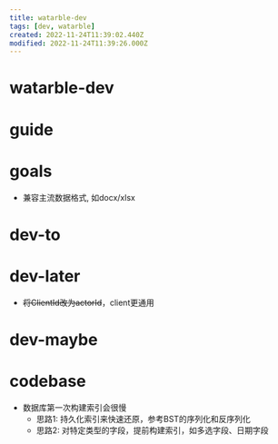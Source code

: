 ```yaml
---
title: watarble-dev
tags: [dev, watarble]
created: 2022-11-24T11:39:02.440Z
modified: 2022-11-24T11:39:26.000Z
---
```


# watarble-dev

# guide

# goals
- 兼容主流数据格式, 如docx/xlsx
# dev-to

# dev-later
- ~~将ClientId改为actorId~~，client更通用
# dev-maybe

# codebase
- 数据库第一次构建索引会很慢
  - 思路1: 持久化索引来快速还原，参考BST的序列化和反序列化
  - 思路2: 对特定类型的字段，提前构建索引，如多选字段、日期字段
